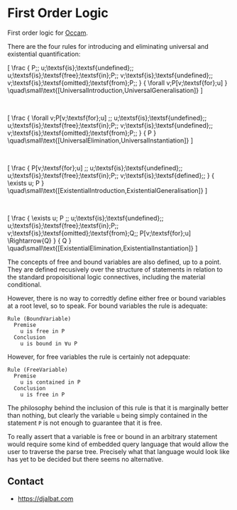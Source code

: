 # First Order Logic

First order logic for [Occam](https://occam.science).

There are the four rules for introducing and eliminating universal and existential quantification:

\[
\frac
{
P\;\;
u\;\textsf{is}\;\textsf{undefined}\;\;
u\;\textsf{is}\;\textsf{free}\;\textsf{in}\;P\;\;
v\;\textsf{is}\;\textsf{undefined}\;\;
v\;\textsf{is}\;\textsf{omitted}\;\textsf{from}\;P\;\;
}
{
\forall v\;P[v\;\textsf{for}\;u]
}
\quad\small\text{[UniversalIntroduction,UniversalGeneralisation]}
\]

&nbsp;

\[
\frac
{
\forall v\;P[v\;\textsf{for}\;u]
\;\;
u\;\textsf{is}\;\textsf{undefined}\;\;
u\;\textsf{is}\;\textsf{free}\;\textsf{in}\;P\;\;
v\;\textsf{is}\;\textsf{undefined}\;\;
v\;\textsf{is}\;\textsf{omitted}\;\textsf{from}\;P\;\;
}
{
P
}
\quad\small\text{[UniversalElimination,UniversalInstantiation]}
\]

&nbsp;

\[
\frac
{
P[v\;\textsf{for}\;u]
\;\;
u\;\textsf{is}\;\textsf{undefined}\;\;
u\;\textsf{is}\;\textsf{free}\;\textsf{in}\;P\;\;
v\;\textsf{is}\;\textsf{defined}\;\;
}
{
\exists u\; P
}
\quad\small\text{[ExistentialIntroduction,ExistentialGeneralisation]}
\]

&nbsp;

\[
\frac
{
\exists u\; P
\;\;
u\;\textsf{is}\;\textsf{undefined}\;\;
u\;\textsf{is}\;\textsf{free}\;\textsf{in}\;P\;\;
v\;\textsf{is}\;\textsf{omitted}\;\textsf{from}\;Q\;\;
P[v\;\textsf{for}\;u] \Rightarrow{Q}
}
{
Q
}
\quad\small\text{[ExistentialElimination,ExistentialInstantiation]}
\]

The concepts of free and bound variables are also defined, up to a point.
They are defined recusively over the structure of statements in relation to the standard propoisitional logic connectives, including the material conditional.

However, there is no way to corredtly define either free or bound variables at a root level, so to speak.
For bound variables the rule is adequate:

```
Rule (BoundVariable)
  Premise
    u is free in P
  Conclusion
    u is bound in ∀u P
```

However, for free variables the rule is certainly not adepquate:

```
Rule (FreeVariable)
  Premise
    u is contained in P
  Conclusion
    u is free in P
```

The philosophy behind the inclusion of this rule is that it is marginally better than nothing, 
but clearly the variable `u` being simply contained in the statement `P` is not enough to guarantee that it is free.

To really assert that a variable is free or bound in an arbitrary statement would require some kind of embedded query language that would allow the user to traverse the parse tree.
Precisely what that language would look like has yet to be decided but there seems no alternative.

## Contact

* https://djalbat.com
